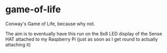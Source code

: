 # game-of-life

Conway's Game of Life, because why not.

The aim is to eventually have this run on the 8x8 LED display of the Sense HAT attached to my Raspberry Pi (just as soon as I get round to actually attaching it)
